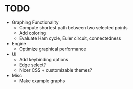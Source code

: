 # TODO
  - Graphing Functionality
	- Compute shortest path between two selected points
	- Add coloring
	- Evaluate Ham cycle, Euler circuit, connectedness
  - Engine
	- Optimize graphical performance
  - UI
	- Add keybinding options
	- Edge select?
	- Nicer CSS + customizable themes?
  - Misc
	- Make example graphs
  